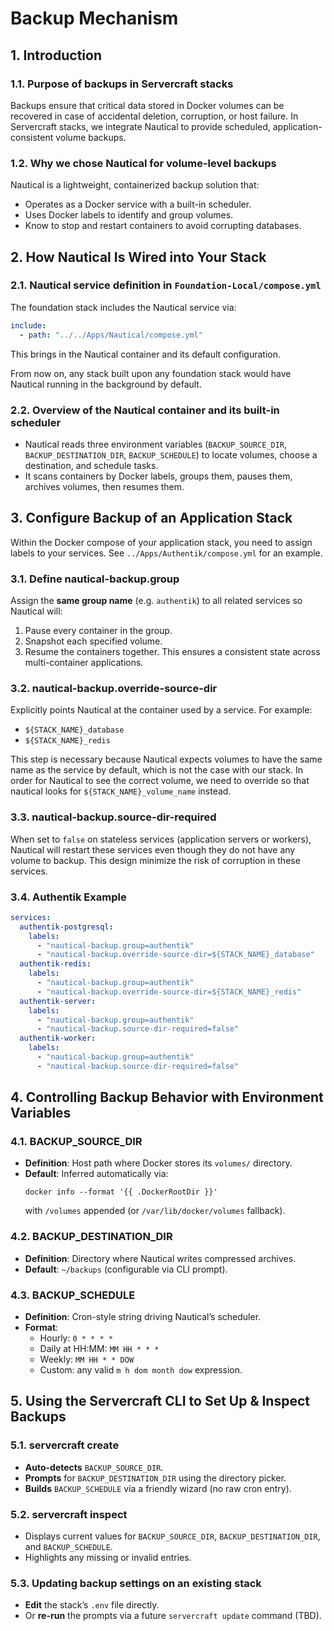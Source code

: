 # Backup Mechanism

## 1. Introduction

### 1.1. Purpose of backups in Servercraft stacks
Backups ensure that critical data stored in Docker volumes can be recovered in case of accidental deletion, corruption, or host failure. In Servercraft stacks, we integrate Nautical to provide scheduled, application-consistent volume backups.

### 1.2. Why we chose Nautical for volume-level backups
Nautical is a lightweight, containerized backup solution that:
- Operates as a Docker service with a built-in scheduler.
- Uses Docker labels to identify and group volumes.
- Know to stop and restart containers to avoid corrupting databases.


## 2. How Nautical Is Wired into Your Stack

### 2.1. Nautical service definition in `Foundation-Local/compose.yml`
The foundation stack includes the Nautical service via:
```yaml
include:
  - path: "../../Apps/Nautical/compose.yml"
```
This brings in the Nautical container and its default configuration. 

From now on, any stack built upon any foundation stack would have Nautical running in the background by default.

### 2.2. Overview of the Nautical container and its built-in scheduler
- Nautical reads three environment variables (`BACKUP_SOURCE_DIR`, `BACKUP_DESTINATION_DIR`, `BACKUP_SCHEDULE`) to locate volumes, choose a destination, and schedule tasks.
- It scans containers by Docker labels, groups them, pauses them, archives volumes, then resumes them.

## 3. Configure Backup of an Application Stack

Within the Docker compose of your application stack, you need to assign labels to your services. See `../Apps/Authentik/compose.yml` for an example.

### 3.1. Define nautical-backup.group
Assign the **same group name** (e.g. `authentik`) to all related services so Nautical will:
1. Pause every container in the group.
2. Snapshot each specified volume.
3. Resume the containers together.
This ensures a consistent state across multi-container applications.

### 3.2. nautical-backup.override-source-dir
Explicitly points Nautical at the container used by a service. For example:
- `${STACK_NAME}_database`
- `${STACK_NAME}_redis`  

This step is necessary because Nautical expects volumes to have the same name as the service by default, which is not the case with our stack. In order for Nautical to see the correct volume, we need to override so that nautical looks for `${STACK_NAME}_volume_name` instead.

### 3.3. nautical-backup.source-dir-required
When set to `false` on stateless services (application servers or workers), Nautical will restart these services even though they do not have any volume to backup. This design minimize the risk of corruption in these services.

### 3.4. Authentik Example
```yaml
services:
  authentik-postgresql:
    labels:
      - "nautical-backup.group=authentik"
      - "nautical-backup.override-source-dir=${STACK_NAME}_database"
  authentik-redis:
    labels:
      - "nautical-backup.group=authentik"
      - "nautical-backup.override-source-dir=${STACK_NAME}_redis"
  authentik-server:
    labels:
      - "nautical-backup.group=authentik"
      - "nautical-backup.source-dir-required=false"
  authentik-worker:
    labels:
      - "nautical-backup.group=authentik"
      - "nautical-backup.source-dir-required=false"
```

## 4. Controlling Backup Behavior with Environment Variables

### 4.1. BACKUP_SOURCE_DIR
- **Definition**: Host path where Docker stores its `volumes/` directory.
- **Default**: Inferred automatically via:
  ```
  docker info --format '{{ .DockerRootDir }}'
  ```
  with `/volumes` appended (or `/var/lib/docker/volumes` fallback).

### 4.2. BACKUP_DESTINATION_DIR
- **Definition**: Directory where Nautical writes compressed archives.
- **Default**: `~/backups` (configurable via CLI prompt).

### 4.3. BACKUP_SCHEDULE
- **Definition**: Cron-style string driving Nautical’s scheduler.
- **Format**:
  - Hourly: `0 * * * *`
  - Daily at HH:MM: `MM HH * * *`
  - Weekly: `MM HH * * DOW`
  - Custom: any valid `m h dom month dow` expression.

## 5. Using the Servercraft CLI to Set Up & Inspect Backups

### 5.1. servercraft create <stack>
- **Auto-detects** `BACKUP_SOURCE_DIR`.
- **Prompts** for `BACKUP_DESTINATION_DIR` using the directory picker.
- **Builds** `BACKUP_SCHEDULE` via a friendly wizard (no raw cron entry).

### 5.2. servercraft inspect <stack>
- Displays current values for `BACKUP_SOURCE_DIR`, `BACKUP_DESTINATION_DIR`, and `BACKUP_SCHEDULE`.
- Highlights any missing or invalid entries.

### 5.3. Updating backup settings on an existing stack
- **Edit** the stack’s `.env` file directly.
- Or **re-run** the prompts via a future `servercraft update` command (TBD).
